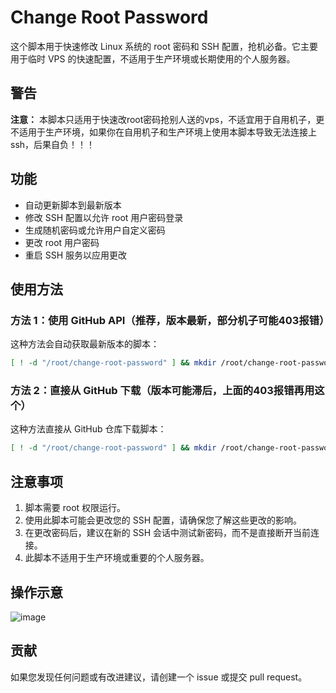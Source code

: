 # Change Root Password

这个脚本用于快速修改 Linux 系统的 root 密码和 SSH 配置，抢机必备。它主要用于临时 VPS 的快速配置，不适用于生产环境或长期使用的个人服务器。

## 警告

**注意：** 本脚本只适用于快速改root密码抢别人送的vps，不适宜用于自用机子，更不适用于生产环境，如果你在自用机子和生产环境上使用本脚本导致无法连接上ssh，后果自负！！！

## 功能

- 自动更新脚本到最新版本
- 修改 SSH 配置以允许 root 用户密码登录
- 生成随机密码或允许用户自定义密码
- 更改 root 用户密码
- 重启 SSH 服务以应用更改

## 使用方法

### 方法 1：使用 GitHub API（推荐，版本最新，部分机子可能403报错）

这种方法会自动获取最新版本的脚本：

```bash
[ ! -d "/root/change-root-password" ] && mkdir /root/change-root-password ; curl -s https://api.github.com/repos/ypq123456789/change-root-password/contents/change_root_password.sh | jq -r .content | base64 -d > /root/change-root-password/change_root_password.sh && chmod +x /root/change-root-password/change_root_password.sh && /root/change-root-password/change_root_password.sh
```

### 方法 2：直接从 GitHub 下载（版本可能滞后，上面的403报错再用这个）

这种方法直接从 GitHub 仓库下载脚本：

```bash
[ ! -d "/root/change-root-password" ] && mkdir /root/change-root-password ; curl -o /root/change-root-password/change_root_password.sh https://raw.githubusercontent.com/ypq123456789/change-root-password/main/change_root_password.sh && chmod +x /root/change-root-password/change_root_password.sh && /root/change-root-password/change_root_password.sh
```

## 注意事项

1. 脚本需要 root 权限运行。
2. 使用此脚本可能会更改您的 SSH 配置，请确保您了解这些更改的影响。
3. 在更改密码后，建议在新的 SSH 会话中测试新密码，而不是直接断开当前连接。
4. 此脚本不适用于生产环境或重要的个人服务器。
   
## 操作示意
![image](https://github.com/ypq123456789/change-root-password/assets/114487221/a70741a1-1ef4-4ea0-8520-037a786d54df)

## 贡献

如果您发现任何问题或有改进建议，请创建一个 issue 或提交 pull request。
